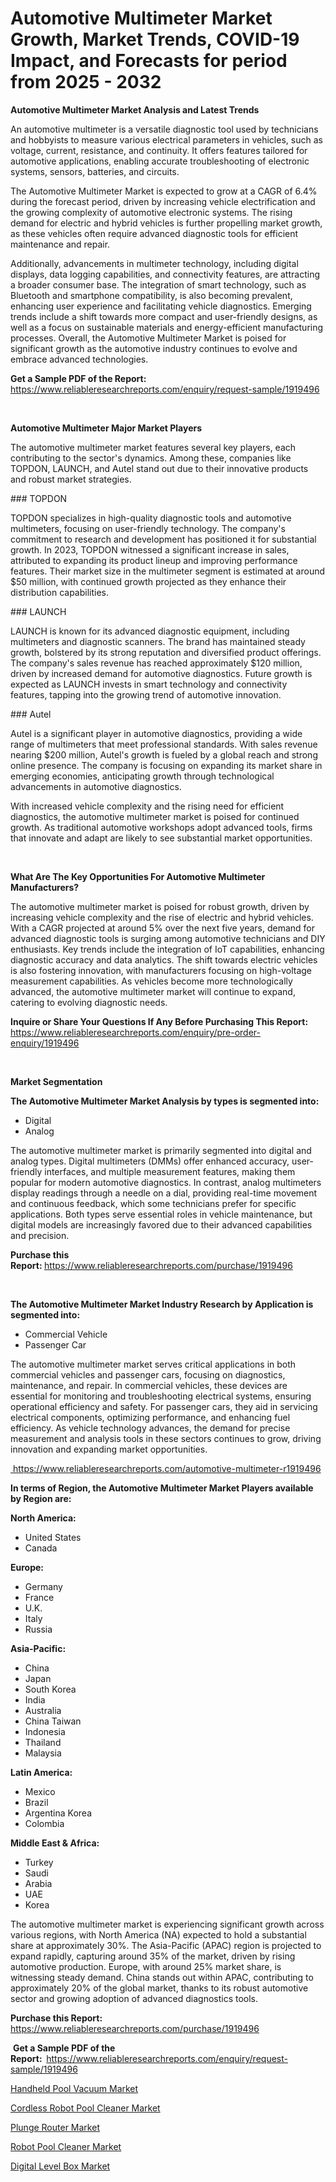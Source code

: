 <p><h1>Automotive Multimeter Market Growth, Market Trends, COVID-19 Impact, and Forecasts for period from 2025 - 2032</h1></p><p><strong>Automotive Multimeter Market Analysis and Latest Trends</strong></p>
<p><p>An automotive multimeter is a versatile diagnostic tool used by technicians and hobbyists to measure various electrical parameters in vehicles, such as voltage, current, resistance, and continuity. It offers features tailored for automotive applications, enabling accurate troubleshooting of electronic systems, sensors, batteries, and circuits.</p><p>The Automotive Multimeter Market is expected to grow at a CAGR of 6.4% during the forecast period, driven by increasing vehicle electrification and the growing complexity of automotive electronic systems. The rising demand for electric and hybrid vehicles is further propelling market growth, as these vehicles often require advanced diagnostic tools for efficient maintenance and repair. </p><p>Additionally, advancements in multimeter technology, including digital displays, data logging capabilities, and connectivity features, are attracting a broader consumer base. The integration of smart technology, such as Bluetooth and smartphone compatibility, is also becoming prevalent, enhancing user experience and facilitating vehicle diagnostics. Emerging trends include a shift towards more compact and user-friendly designs, as well as a focus on sustainable materials and energy-efficient manufacturing processes. Overall, the Automotive Multimeter Market is poised for significant growth as the automotive industry continues to evolve and embrace advanced technologies.</p></p>
<p><strong>Get a Sample PDF of the Report:&nbsp;</strong> <a href="https://www.reliableresearchreports.com/enquiry/request-sample/1919496?utm_campaign=10&utm_medium=2&utm_source=Github&utm_content=ia&utm_term=20022025&utm_id=automotive-multimeter">https://www.reliableresearchreports.com/enquiry/request-sample/1919496</a></p>
<p>&nbsp;</p>
<p><strong>Automotive Multimeter Major Market Players</strong></p>
<p><p>The automotive multimeter market features several key players, each contributing to the sector's dynamics. Among these, companies like TOPDON, LAUNCH, and Autel stand out due to their innovative products and robust market strategies. </p><p>### TOPDON</p><p>TOPDON specializes in high-quality diagnostic tools and automotive multimeters, focusing on user-friendly technology. The company's commitment to research and development has positioned it for substantial growth. In 2023, TOPDON witnessed a significant increase in sales, attributed to expanding its product lineup and improving performance features. Their market size in the multimeter segment is estimated at around $50 million, with continued growth projected as they enhance their distribution capabilities.</p><p>### LAUNCH</p><p>LAUNCH is known for its advanced diagnostic equipment, including multimeters and diagnostic scanners. The brand has maintained steady growth, bolstered by its strong reputation and diversified product offerings. The company's sales revenue has reached approximately $120 million, driven by increased demand for automotive diagnostics. Future growth is expected as LAUNCH invests in smart technology and connectivity features, tapping into the growing trend of automotive innovation.</p><p>### Autel</p><p>Autel is a significant player in automotive diagnostics, providing a wide range of multimeters that meet professional standards. With sales revenue nearing $200 million, Autel's growth is fueled by a global reach and strong online presence. The company is focusing on expanding its market share in emerging economies, anticipating growth through technological advancements in automotive diagnostics.</p><p>With increased vehicle complexity and the rising need for efficient diagnostics, the automotive multimeter market is poised for continued growth. As traditional automotive workshops adopt advanced tools, firms that innovate and adapt are likely to see substantial market opportunities.</p></p>
<p>&nbsp;</p>
<p><strong>What Are The Key Opportunities For Automotive Multimeter Manufacturers?</strong></p>
<p><p>The automotive multimeter market is poised for robust growth, driven by increasing vehicle complexity and the rise of electric and hybrid vehicles. With a CAGR projected at around 5% over the next five years, demand for advanced diagnostic tools is surging among automotive technicians and DIY enthusiasts. Key trends include the integration of IoT capabilities, enhancing diagnostic accuracy and data analytics. The shift towards electric vehicles is also fostering innovation, with manufacturers focusing on high-voltage measurement capabilities. As vehicles become more technologically advanced, the automotive multimeter market will continue to expand, catering to evolving diagnostic needs.</p></p>
<p><strong>Inquire or Share Your Questions If Any Before Purchasing This Report:</strong> <a href="https://www.reliableresearchreports.com/enquiry/pre-order-enquiry/1919496?utm_campaign=10&utm_medium=2&utm_source=Github&utm_content=ia&utm_term=20022025&utm_id=automotive-multimeter">https://www.reliableresearchreports.com/enquiry/pre-order-enquiry/1919496</a></p>
<p>&nbsp;</p>
<p><strong>Market Segmentation</strong></p>
<p><strong>The Automotive Multimeter Market Analysis by types is segmented into:</strong></p>
<p><ul><li>Digital</li><li>Analog</li></ul></p>
<p><p>The automotive multimeter market is primarily segmented into digital and analog types. Digital multimeters (DMMs) offer enhanced accuracy, user-friendly interfaces, and multiple measurement features, making them popular for modern automotive diagnostics. In contrast, analog multimeters display readings through a needle on a dial, providing real-time movement and continuous feedback, which some technicians prefer for specific applications. Both types serve essential roles in vehicle maintenance, but digital models are increasingly favored due to their advanced capabilities and precision.</p></p>
<p><strong>Purchase this Report:&nbsp;</strong><a href="https://www.reliableresearchreports.com/purchase/1919496?utm_campaign=10&utm_medium=2&utm_source=Github&utm_content=ia&utm_term=20022025&utm_id=automotive-multimeter">https://www.reliableresearchreports.com/purchase/1919496</a></p>
<p>&nbsp;</p>
<p><strong>The Automotive Multimeter Market Industry Research by Application is segmented into:</strong></p>
<p><ul><li>Commercial Vehicle</li><li>Passenger Car</li></ul></p>
<p><p>The automotive multimeter market serves critical applications in both commercial vehicles and passenger cars, focusing on diagnostics, maintenance, and repair. In commercial vehicles, these devices are essential for monitoring and troubleshooting electrical systems, ensuring operational efficiency and safety. For passenger cars, they aid in servicing electrical components, optimizing performance, and enhancing fuel efficiency. As vehicle technology advances, the demand for precise measurement and analysis tools in these sectors continues to grow, driving innovation and expanding market opportunities.</p></p>
<p><a href="https://www.reliableresearchreports.com/automotive-multimeter-r1919496?utm_campaign=10&utm_medium=2&utm_source=Github&utm_content=ia&utm_term=20022025&utm_id=automotive-multimeter">&nbsp;https://www.reliableresearchreports.com/automotive-multimeter-r1919496</a></p>
<p><strong>In terms of Region, the Automotive Multimeter Market Players available by Region are:</strong></p>
<p>
    <p> <strong> North America: </strong>
        <ul>
            <li>United States</li>
            <li>Canada</li>
        </ul>
        </p> 
    <p> <strong> Europe: </strong>
        <ul>
            <li>Germany</li>
            <li>France</li>
            <li>U.K.</li>
            <li>Italy</li>
            <li>Russia</li>
        </ul>
        </p> 
    <p> <strong> Asia-Pacific: </strong>
        <ul>
            <li>China</li>
            <li>Japan</li>
            <li>South Korea</li>
            <li>India</li>
            <li>Australia</li>
            <li>China Taiwan</li>
            <li>Indonesia</li>
            <li>Thailand</li>
            <li>Malaysia</li>
        </ul>
        </p> 
    <p> <strong> Latin America: </strong>
        <ul>
            <li>Mexico</li>
            <li>Brazil</li>
            <li>Argentina Korea</li>
            <li>Colombia</li>
        </ul>
        </p> 
    <p> <strong> Middle East & Africa: </strong>
        <ul>
            <li>Turkey</li>
            <li>Saudi</li>
            <li>Arabia</li>
            <li>UAE</li>
            <li>Korea</li>
        </ul>
    </p>
    </p>
<p><p>The automotive multimeter market is experiencing significant growth across various regions, with North America (NA) expected to hold a substantial share at approximately 30%. The Asia-Pacific (APAC) region is projected to expand rapidly, capturing around 35% of the market, driven by rising automotive production. Europe, with around 25% market share, is witnessing steady demand. China stands out within APAC, contributing to approximately 20% of the global market, thanks to its robust automotive sector and growing adoption of advanced diagnostics tools.</p></p>
<p><strong>Purchase this Report: </strong><a href="https://www.reliableresearchreports.com/purchase/1919496?utm_campaign=10&utm_medium=2&utm_source=Github&utm_content=ia&utm_term=20022025&utm_id=automotive-multimeter">https://www.reliableresearchreports.com/purchase/1919496</a></p>
<p>&nbsp;<strong>Get a Sample PDF of the Report:&nbsp;&nbsp;</strong><a href="https://www.reliableresearchreports.com/enquiry/request-sample/1919496?utm_campaign=10&utm_medium=2&utm_source=Github&utm_content=ia&utm_term=20022025&utm_id=automotive-multimeter">https://www.reliableresearchreports.com/enquiry/request-sample/1919496</a></p>
<p><strong></strong></p>
<p><p><a href="https://github.com/berbelsagwan/Market-Research-Report-List-1/blob/main/handheld-pool-vacuum-market.md?utm_campaign=10&utm_medium=2&utm_source=Github&utm_content=ia&utm_term=20022025&utm_id=automotive-multimeter">Handheld Pool Vacuum Market</a></p><p><a href="https://github.com/boyermaragaret8392/Market-Research-Report-List-1/blob/main/cordless-robot-pool-cleaner-market.md?utm_campaign=10&utm_medium=2&utm_source=Github&utm_content=ia&utm_term=20022025&utm_id=automotive-multimeter">Cordless Robot Pool Cleaner Market</a></p><p><a href="https://github.com/waverlyam689/Market-Research-Report-List-1/blob/main/plunge-router-market.md?utm_campaign=10&utm_medium=2&utm_source=Github&utm_content=ia&utm_term=20022025&utm_id=automotive-multimeter">Plunge Router Market</a></p><p><a href="https://github.com/anuellaruska/Market-Research-Report-List-1/blob/main/robot-pool-cleaner-market.md?utm_campaign=10&utm_medium=2&utm_source=Github&utm_content=ia&utm_term=20022025&utm_id=automotive-multimeter">Robot Pool Cleaner Market</a></p><p><a href="https://github.com/tselahiara/Market-Research-Report-List-1/blob/main/digital-level-box-market.md?utm_campaign=10&utm_medium=2&utm_source=Github&utm_content=ia&utm_term=20022025&utm_id=automotive-multimeter">Digital Level Box Market</a></p></p>